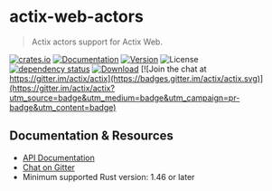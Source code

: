 # actix-web-actors

> Actix actors support for Actix Web.

[![crates.io](https://img.shields.io/crates/v/actix-web-actors?label=latest)](https://crates.io/crates/actix-web-actors)
[![Documentation](https://docs.rs/actix-web-actors/badge.svg?version=4.0.0-beta.5)](https://docs.rs/actix-web-actors/4.0.0-beta.5)
[![Version](https://img.shields.io/badge/rustc-1.46+-ab6000.svg)](https://blog.rust-lang.org/2020/03/12/Rust-1.46.html)
![License](https://img.shields.io/crates/l/actix-web-actors.svg)
<br />
[![dependency status](https://deps.rs/crate/actix-web-actors/4.0.0-beta.5/status.svg)](https://deps.rs/crate/actix-web-actors/4.0.0-beta.5)
[![Download](https://img.shields.io/crates/d/actix-web-actors.svg)](https://crates.io/crates/actix-web-actors)
[![Join the chat at https://gitter.im/actix/actix](https://badges.gitter.im/actix/actix.svg)](https://gitter.im/actix/actix?utm_source=badge&utm_medium=badge&utm_campaign=pr-badge&utm_content=badge)

## Documentation & Resources

- [API Documentation](https://docs.rs/actix-web-actors)
- [Chat on Gitter](https://gitter.im/actix/actix-web)
- Minimum supported Rust version: 1.46 or later
